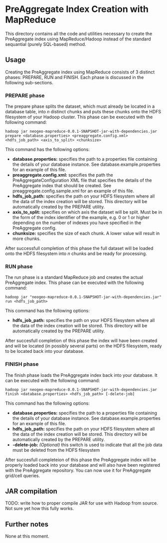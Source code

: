 # PreAggregate Index Creation with MapReduce

This directory contains all the code and utilities necessary to create the PreAggregate index using MapReduce/Hadoop instead of the standard sequantial (purely SQL-based) method.

## Usage
Creating the PreAggregate index using MapReduce consists of 3 distinct phases: PREPARE, RUN and FINISH. Each phase is discussed in the following sub-sections.

### PREPARE phase
The prepare phase splits the dataset, which must already be located in a database table, into *n* distinct chunks and puts these chunks onto the HDFS filesystem of your Hadoop cluster. This phase can be executed with the following command:

`hadoop jar neogeo-mapreduce-0.0.1-SNAPSHOT-jar-with-dependencies.jar prepare <database.properties> <preaggregate.config.xml> <hdfs_job_path> <axis_to_split> <chunksize>`

This command has the following options:

- **database.properties:** specifies the path to a properties file containing the details of your database instance. See database.example.properties for an example of this file.
- **preaggregate.config.xml:** specifies the path the PreAggregateConfiguration XML file that specifies the details of the PreAggregate index that should be created. See preaggregate.config.sample.xml for an example of this file.
- **hdfs_job_path:** specifies the path on your HDFS filesystem where all the data of the index creation will be stored. This directory will be automatically created by the PREPARE utility.
- **axis_to_split:** specifies on which axis the dataset will be split. Must be in the form of the index identifier of the example, e.g. 0 or 1 or higher depending on the number of indexes you have specified in the PreAggregate config.
- **chunksize:** specifies the size of each chunk. A lower value will result in more chunks.

After successfull completion of this phase the full dataset will be loaded onto the HDFS filesystem into *n* chunks and be ready for processing. 

### RUN phase
The run phase is a standard MapReduce job and creates the actual PreAggregate index. This phase can be executed with the following command:

`hadoop jar "neogeo-mapreduce-0.0.1-SNAPSHOT-jar-with-dependencies.jar" run <hdfs_job_path>`

This command has the following options:

- **hdfs_job_path:** specifies the path on your HDFS filesystem where all the data of the index creation will be stored. This directory will be automatically created by the PREPARE utility.

After succesfull completion of this phase the index will have been created and will be located (in possibly several parts) on the HDFS filesystem, ready to be located back into your database.

### FINISH phase
The finish phase loads the PreAggregate index back into your database. It can be executed with the following command:

`hadoop jar neogeo-mapreduce-0.0.1-SNAPSHOT-jar-with-dependencies.jar finish <database.properties> <hdfs_job_path> [-delete-job]`

This command has the following options:

- **database.properties:** specifies the path to a properties file containing the details of your database instance. See database.example.properties for an example of this file.
- **hdfs_job_path:** specifies the path on your HDFS filesystem where all the data of the index creation will be stored. This directory will be automatically created by the PREPARE utility.
- **-delete-job:** *(Optional)* this switch is used to indicate that all the job data must be deleted from the HDFS filesystem

After succesfull completeion of this phase the PreAggregate index will be properly loaded back into your database and will also have been registered with the PreAggregate repository. You can now use it for PreAggregate grid/cell queries.

## JAR compilation
TODO: write how to proper compile JAR for use with Hadoop from source. Not sure yet how this fully works.

## Further notes
None at this moment.